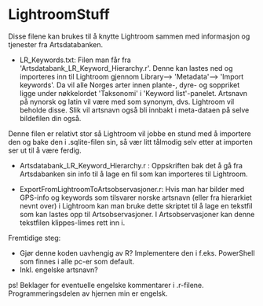 # LightroomStuff
Disse filene kan brukes til å knytte Lightroom sammen med informasjon og tjenester fra Artsdatabanken.

- LR_Keywords.txt: Filen man får fra 'Artsdatabank_LR_Keyword_Hierarchy.r'. Denne kan lastes ned og importeres inn til Lightroom gjennom Library--> 'Metadata'--> 'Import keywords'. Da vil alle Norges arter innen plante-, dyre- og soppriket ligge under nøkkelordet 'Taksonomi' i 'Keyword list'-panelet. Artsnavn på nynorsk og latin vil være med som synonym, dvs. Lightroom vil beholde disse. Slik vil artsnavn også bli innbakt i meta-dataen på selve bildefilen din også.

Denne filen er relativt stor så Lightroom vil jobbe en stund med å importere den og bake den i .sqlite-filen sin, så vær litt tålmodig selv etter at importen ser ut til å være ferdig. 

- Artsdatabank_LR_Keyword_Hierarchy.r : Oppskriften bak det å gå fra Artsdabanken sin info til å lage en fil som kan importeres til Lightroom.

- ExportFromLightroomToArtsobservasjoner.r: Hvis man har bilder med GPS-info og keywords som tilsvarer norske artsnavn (eller fra hierarkiet nevnt over) i Lightroom kan man bruke dette skriptet til å lage en tekstfil som kan lastes opp til Artsobservasjoner. I Artsobservasjoner kan denne tekstfilen klippes-limes rett inn i.

Fremtidige steg: 
- Gjør denne koden uavhengig av R? Implementere den i f.eks. PowerShell som finnes i alle pc-er som default.
- Inkl. engelske artsnavn?


ps! Beklager for eventuelle engelske kommentarer i .r-filene. Programmeringsdelen av hjernen min er engelsk.

